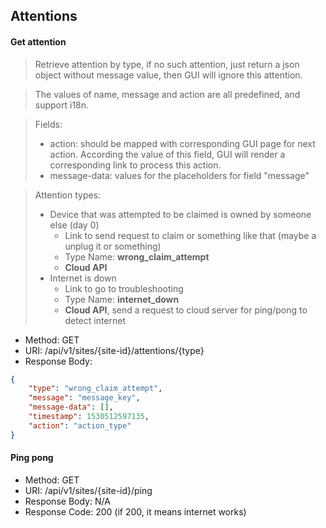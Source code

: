 ## Attentions

#### Get attention
> Retrieve attention by type, if no such attention, just return a json object without message value, then GUI will ignore this attention.

> The values of name, message and action are all predefined, and support i18n.

> Fields:
> - action: should be mapped with corresponding GUI page for next action. According the value of this field, GUI will render a corresponding link to process this action.
> - message-data: values for the placeholders for field "message"

> Attention types:
> * Device that was attempted to be claimed is owned by someone else (day 0)
>     * Link to send request to claim or something like that (maybe a unplug it or something)
>     * Type Name: **wrong_claim_attempt**
>     * **Cloud API**
> * Internet is down
>     * Link to go to troubleshooting
>     * Type Name: **internet_down**
>     * **Cloud API**, send a request to cloud server for ping/pong to detect internet

* Method: GET
* URI: /api/v1/sites/{site-id}/attentions/{type}
* Response Body:

```json
{
    "type": "wrong_claim_attempt",
    "message": "message_key",
    "message-data": [],
    "timestamp": 1530512597135,
    "action": "action_type"
}
```

#### Ping pong

* Method: GET
* URI: /api/v1/sites/{site-id}/ping
* Response Body: N/A
* Response Code: 200 (if 200, it means internet works)
